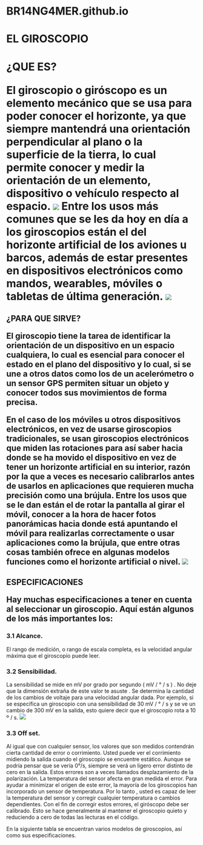 # BR14NG4MER.github.io
# EL GIROSCOPIO

<h1> ¿QUE ES?

El giroscopio o giróscopo es un elemento mecánico que se usa para poder conocer el horizonte, ya que siempre mantendrá una orientación perpendicular al plano o la superficie de la tierra, lo cual permite conocer y medir la orientación de un elemento, dispositivo o vehículo respecto al espacio.
![](https://upload.wikimedia.org/wikipedia/commons/c/ca/3D_Gyroscope-es.png)
Entre los usos más comunes que se les da hoy en día a los giroscopios están el del horizonte artificial de los aviones u barcos, además de estar presentes en dispositivos electrónicos como mandos, wearables, móviles o tabletas de última generación.
![](https://i.blogs.es/ac1f6e/giros/840_560.jpg)

<h2> ¿PARA QUE SIRVE?

El giroscopio tiene la tarea de identificar la orientación de un dispositivo en un espacio cualquiera, lo cual es esencial para conocer el estado en el plano del dispositivo y lo cual, si se une a otros datos como los de un acelerómetro o un sensor GPS permiten situar un objeto y conocer todos sus movimientos de forma precisa.

En el caso de los móviles u otros dispositivos electrónicos, en vez de usarse giroscopios tradicionales, se usan giroscopios electrónicos que miden las rotaciones para así saber hacia donde se ha movido el dispositivo en vez de tener un horizonte artificial en su interior, razón por la que a veces es necesario calibrarlos antes de usarlos en aplicaciones que requieren mucha precisión como una brújula. Entre los usos que se le dan están el de rotar la pantalla al girar el móvil, conocer a la hora de hacer fotos panorámicas hacia donde está apuntando el móvil para realizarlas correctamente o usar aplicaciones como la brújula, que entre otras cosas también ofrece en algunas modelos funciones como el horizonte artificial o nivel.
![](https://www.5hertz.com/image/catalog/tutoriales/arduino/tutorial2/Giros1.jpg)

<h2> ESPECIFICACIONES

Hay muchas especificaciones a tener en cuenta al seleccionar un giroscopio. Aquí están algunos de los más importantes los:  

### 3.1 Alcance.

El rango de medición, o rango de escala completa, es la velocidad angular máxima que el giroscopio puede leer.  

### 3.2 Sensibilidad.

La sensibilidad se mide en mV por grado por segundo ( mV / ° / s ) . No deje que la dimensión extraña de este valor te asuste . Se determina la cantidad de los cambios de voltaje para una velocidad angular dada. Por ejemplo, si se especifica un giroscopio con una sensibilidad de 30 mV / ° / s y se ve un cambio de 300 mV en la salida, esto quiere decir que el giroscopio rota a 10 º / s.
![](http://www.5hertz.com/image/catalog/tutoriales/arduino/tutorial2/giros5.jpg)
### 3.3 Off set.

Al igual que con cualquier sensor, los valores que son medidos contendrán cierta cantidad de error o corrimiento. Usted puede ver el corrimiento midiendo la salida cuando el giroscopio se encuentre estático. Aunque se podría pensar que se vería 0°/s, siempre se verá un ligero error distinto de cero en la salida. Estos errores son a veces llamados desplazamiento de la polarización. La temperatura del sensor afecta en gran medida el error. Para ayudar a minimizar el origen de este error, la mayoría de los giroscopios han incorporado un sensor de temperatura. Por lo tanto , usted es capaz de leer la temperatura del sensor y corregir cualquier temperatura o cambios dependientes. Con el fin de corregir estos errores, el giróscopo debe ser calibrado. Esto se hace generalmente al mantener el giroscopio quieto y reduciendo a cero de todas las lecturas en el código.

En la siguiente tabla se encuentran varios modelos de giroscopios, así como sus especificaciones.
